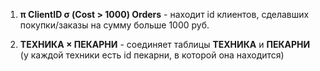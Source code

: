 1. **π ClientID σ (Cost > 1000) Orders** - находит id клиентов, сделавших покупки/заказы на сумму больше 1000 руб.


2. **ТЕХНИКА × ПЕКАРНИ** - соединяет таблицы **ТЕХНИКА** и **ПЕКАРНИ** (у каждой техники есть id пекарни, в которой она находится)